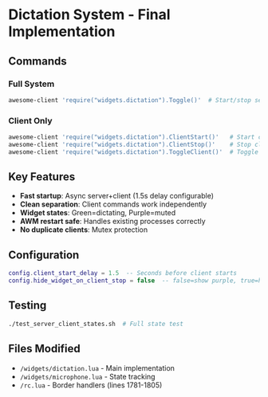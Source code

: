 # Dictation System - Final Implementation

## Commands

### Full System

```bash
awesome-client 'require("widgets.dictation").Toggle()'  # Start/stop server+client+widget
```

### Client Only

```bash
awesome-client 'require("widgets.dictation").ClientStart()'   # Start client
awesome-client 'require("widgets.dictation").ClientStop()'    # Stop client
awesome-client 'require("widgets.dictation").ToggleClient()'  # Toggle client
```

## Key Features

- **Fast startup**: Async server+client (1.5s delay configurable)
- **Clean separation**: Client commands work independently
- **Widget states**: Green=dictating, Purple=muted
- **AWM restart safe**: Handles existing processes correctly
- **No duplicate clients**: Mutex protection

## Configuration

```lua
config.client_start_delay = 1.5  -- Seconds before client starts
config.hide_widget_on_client_stop = false  -- false=show purple, true=hide
```

## Testing

```bash
./test_server_client_states.sh  # Full state test
```

## Files Modified

- `/widgets/dictation.lua` - Main implementation
- `/widgets/microphone.lua` - State tracking
- `/rc.lua` - Border handlers (lines 1781-1805)

